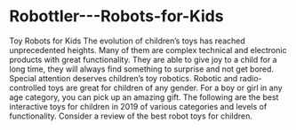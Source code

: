 # Robottler---Robots-for-Kids
Toy Robots for Kids The evolution of children’s toys has reached unprecedented heights. Many of them are complex technical and electronic products with great functionality. They are able to give joy to a child for a long time, they will always find something to surprise and not get bored. Special attention deserves children’s toy robotics. Robotic and radio-controlled toys are great for children of any gender. For a boy or girl in any age category, you can pick up an amazing gift. The following are the best interactive toys for children in 2019 of various categories and levels of functionality. Consider a review of the best robot toys for children.
